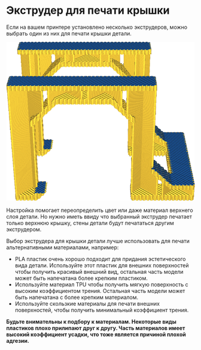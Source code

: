 Экструдер для печати крышки
====
Если на вашем принтере установлено несколько экструдеров, можно выбрать один из них для печати крышки детали.

![Крышка детали (черный цвет) напечатана с другим экструдером, остальные нет](../../../articles/images/roofing_extruder_nr.png)

Настройка помогает переопределить цвет или даже материал верхнего слоя детали. Но нужно иметь ввиду что выбранный экструдер печатает только верхнюю крышку, стены детали будут печататься другим экструдером.

Выбор экструдера для крышки детали лучше использовать для печати альтернативными материалами, например:
* PLA пластик очень хорошо подходит для придания эстетического вида детали. Используйте этот пластик для внешних поверхностей чтобы получить красивый внешний вид, остальная часть модели может быть напечатана более крепким пластиком.
* Используйте материал TPU чтобы получить мягкую поверхность с высоким коэффициентом трения. Остальная часть модели может быть напечатана с более крепким материалом.
* Используйте скользкие материалы для печати внешних поверхностей, чтобы получить минимальный коэффициент трения. 


**Будьте внимательны к подбору к материалам. Некоторые виды пластиков плохо прилипают друг к другу. Часть материалов имеет высокий коэффициент усадки, что тоже является причиной плохой адгезии.**